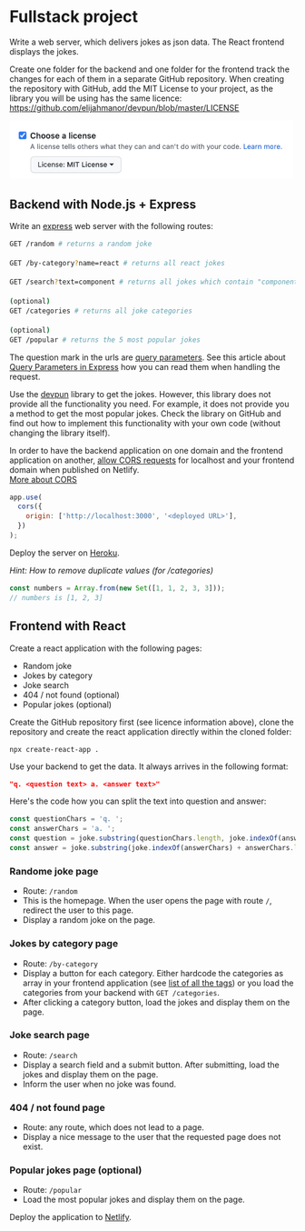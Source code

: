 # Fullstack project

Write a web server, which delivers jokes as json data. The React frontend displays the jokes.

Create one folder for the backend and one folder for the frontend track the changes for each of them in a separate GitHub repository. When creating the repository with GitHub, add the MIT License to your project, as the library you will be using has the same licence: https://github.com/elijahmanor/devpun/blob/master/LICENSE

<img src="./MIT-licence.png" alt="drawing" width="500"/>

## Backend with Node.js + Express

Write an [express](https://expressjs.com/) web server with the following routes:

```bash
GET /random # returns a random joke

GET /by-category?name=react # returns all react jokes

GET /search?text=component # returns all jokes which contain "component" in the text (should be case-insensitive)

(optional)
GET /categories # returns all joke categories

(optional)
GET /popular # returns the 5 most popular jokes
```

The question mark in the urls are [query parameters](https://branch.io/glossary/query-parameters/). See this article about [Query Parameters in Express](https://masteringjs.io/tutorials/express/query-parameters) how you can read them when handling the request.

Use the [devpun](https://www.npmjs.com/package/devpun) library to get the jokes. However, this library does not provide all the functionality you need. For example, it does not provide you a method to get the most popular jokes. Check the library on GitHub and find out how to implement this functionality with your own code (without changing the library itself).

In order to have the backend application on one domain and the frontend application on another, [allow CORS requests](https://expressjs.com/en/resources/middleware/cors.html) for localhost and your frontend domain when published on Netlify.<br />
[More about CORS](https://www.youtube.com/watch?v=4KHiSt0oLJ0)

```js
app.use(
  cors({
    origin: ['http://localhost:3000', '<deployed URL>'],
  })
);
```

Deploy the server on [Heroku](https://www.heroku.com/).

_Hint: How to remove duplicate values (for /categories)_

```js
const numbers = Array.from(new Set([1, 1, 2, 3, 3]));
// numbers is [1, 2, 3]
```

## Frontend with React

Create a react application with the following pages:

- Random joke
- Jokes by category
- Joke search
- 404 / not found (optional)
- Popular jokes (optional)

Create the GitHub repository first (see licence information above), clone the repository and create the react application directly within the cloned folder:

```
npx create-react-app .
```

Use your backend to get the data. It always arrives in the following format:

```json
"q. <question text> a. <answer text>"
```

Here's the code how you can split the text into question and answer:

```js
const questionChars = 'q. ';
const answerChars = 'a. ';
const question = joke.substring(questionChars.length, joke.indexOf(answerChars) - 1);
const answer = joke.substring(joke.indexOf(answerChars) + answerChars.length);
```

### Randome joke page

- Route: `/random`
- This is the homepage. When the user opens the page with route `/`, redirect the user to this page.
- Display a random joke on the page.

### Jokes by category page

- Route: `/by-category`
- Display a button for each category. Either hardcode the categories as array in your frontend application (see [list of all the tags](https://github.com/elijahmanor/devpun#tags)) or you load the categories from your backend with `GET /categories`.
- After clicking a category button, load the jokes and display them on the page.

### Joke search page

- Route: `/search`
- Display a search field and a submit button. After submitting, load the jokes and display them on the page.
- Inform the user when no joke was found.

### 404 / not found page

- Route: any route, which does not lead to a page.
- Display a nice message to the user that the requested page does not exist.

### Popular jokes page (optional)

- Route: `/popular`
- Load the most popular jokes and display them on the page.

Deploy the application to [Netlify](https://www.netlify.com/).
